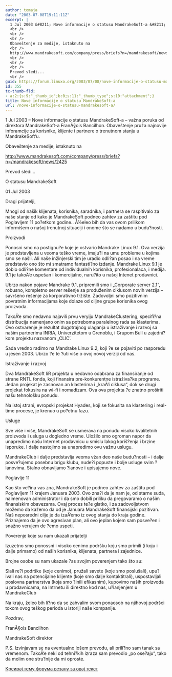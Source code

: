 ```yaml
---
author: tomaja
date: "2003-07-08T19:11:11Z"
excerpt: |
  1 Jul 2003 &#8211; Nove informacije o statusu MandrakeSoft-a &#8211; važna poruka od direktora MandrakeSoft-a FranÃ§ois Bancilhon. Obaveštenje pruža najnovije inforamcije za korisnike, klijente i partnere o trenutnom stanju u MandrakeSoft'u.
  <br />
  <br />
  <br />
  Obaveštenje za medije, istaknuto na
  <br />
  http://www.mandrakesoft.com/company/press/briefs?n=/mandrakesoft/news/2425
  <br />
  <br />
  <br />
  Prevod sledi...
  <br />
guid: https://forum.linuxo.org/2003/07/08/nove-informacije-o-statusu-mandrakesoft-a/
id: 355
tc-thumb-fld:
- a:2:{s:9:"_thumb_id";b:0;s:11:"_thumb_type";s:10:"attachment";}
title: Nove informacije o statusu MandrakeSoft-a
url: /nove-informacije-o-statusu-mandrakesoft-a/
---
```

1 Jul 2003 &#8211; Nove informacije o statusu MandrakeSoft-a &#8211; važna poruka od direktora MandrakeSoft-a FranÃ§ois Bancilhon. Obaveštenje pruža najnovije inforamcije za korisnike, klijente i partnere o trenutnom stanju u MandrakeSoft&#8217;u.

Obaveštenje za medije, istaknuto na  
  
http://www.mandrakesoft.com/company/press/briefs?n=/mandrakesoft/news/2425

Prevod sledi&#8230;  
  
<!--break-->O statusu MandrakeSoft 

01 Jul 2003 

Dragi prijatelji, 

Mnogi od našik klijenata, korisnika, saradnika, i partnera se raspitivalo za naše stanje od kako je MandrakeSoft podneo zahtev za zaštitu pod Poglavljem 11 po?etkom godine.. Å½eleo bih da vas ovom prilikom informišem o našoj trenutnoj situaciji i onome što se nadamo u budu?nosti. 

Proizvodi

Ponosni smo na postignu?e koje je ostvario Mandrake Linux 9.1. Ova verzija je predstavljena u veoma teško vreme, imaju?i na umu probleme u kojima smo se našli. Ali naše inžinjerski tim je uradio odli?an posao i na vreme predstavio ono što mi smatramo fantasti?no izdanje. Mandrake Linux 9.1 je dobio odli?ne komentare od individualnih korisnika, profesionalaca, i medija. 9.1 je takoÄ‘e uspešan i komercijalno, naru?ito u našoj Intenet prodavnici. 

Ubrzo nakon pojave Mandrake 9.1, pripremili smo i &#8222;Corporate server 2.1&#8220;, robusno, kompletno server rešenje sa produženim ciklusom novih verzija &#8211; savršeno rešenje za korporativno tržište. Zadovoljni smo pozitivnim povratnim informacijama koje dolaze od ciljne grupe korisnika ovog proizvoda.

TakoÄ‘e smo nedavno najavili prvu veryiju MandrakeClustering, specifi?na distribucija namenjano onim sa potreboma paralelnog rada sa klasterima. Ovo ostvarenje je rezultat dugotrajnog ulaganja u istraživanje i razvoj sa našim partnerima INRIA, Univerzitetom u Grenoblu, i Grupom Bull u zajedni?kom projektu nazvanom &#8222;CLIC&#8217;. 

Sada vredno radimo na Mandrake Linux 9.2, koji ?e se pojaviti po rasporedu u jesen 2003. Ubrzo ?e te ?uti više o ovoj novoj verziji od nas. 

Istraživanje i razvoj 

Dva MandrakeSoft IiR projekta u nedavno odabrana za finansiranje od strane RNTL fonda, koji finansira pre-konkurentne istraživa?ke programe. Jedan projekat je zasnovan an klasterima i &#8222;kraÄ‘i ciklusa&#8220;, dok se drugi projekat fokusira na wi-fi i nomadizam. Ova ova projekta ?e znatno proširiti našu tehnološku ponudu.

Na istoj strani, evropski projekat Hyades, koji se fokusita na klastering i real-time procese, je krenuo u po?etnu fazu. 

Usluge

Sve više i više, MandrakeSoft se usmerava na ponudu visoko kvalitetnih proizvoda i usluga u dogledno vreme. Uložilo smo ogroman napor da unapredimo našu Internet prodavnicu u smislu lakog koriš?enja i brzine isporuke. I dalje nastojimo sa unapredimo ovu važnu uslugu.

MandrakeClub i dalje predstavlja veoma vžan deo naše budu?nosti &#8211; i dalje posve?ujemo posebnu brigu klubu, nude?i popuste i bolje usluge svim ?lanovima. Stalno obnavljamo ?lanove i upisujemo nove. 

Poglavlje 11 

Kao što ve?ina vas zna, MandrakeSoft je podneo zahtev za zaštitu pod Poglavljem 11 krajem Januara 2003. Ovo zna?i da je nam je, od starne suda, naimenovan administrator i da smo dobili priliku da pregovaramo o našim finansiskim obavezama. Ovaj proces te?e glatko, i za zadovoljstvom možemo da kažemo da od je Januara MandrakeSoft finansijski pozitivan. Naš neposredni cilje je da izaÄ‘emo iz ovog stanja do kraja godine. Priznajemo da je ovo agresivan plan, ali ovo jeplan kojem sam posve?en i snažno verujem de ?emo uspeti. 

Poverenje koje su nam ukazali prijatelji

Izuzetno smo ponossni i visoko cenimo podršku koju smo primili (i koju i dalje primamo) od naših korisnika, klijenata, partnera i zajednice. 

Brojne osobe su nam ukazale ?as svojim poverenjem tako što su:  
  
Slali re?i podrške (koje cenimo), pružali savete (koje smo poslušali), upu?ivali nas na potencijalne klijente (koje smo dalje kontaktitrali), uspostavljali poslovna partnerstva (koja smo ?inili efikasnim), kupovimo naših proizvoda u prodavnicama, na Intrnetu ili direktno kod nas, u?lanjenjem u MandrakeClub  
  
Na kraju, želeo bih li?no da se zahvalim svom ponaosob na njihovoj podršci tokom ovog teškog perioda u istoriji naše kompanije. 

Pozdrav,  
  
FranÃ§ois Bancilhon  
  
MandrakeSoft direktor

P.S. Izvinjavam se na eventualno lošem prevodu, ali prili?no sam tanak sa vremenom. TakoÄ‘e neki od tehni?kih izraza sam prevodio &#8222;po ose?aju&#8220;, tako da molim one stru?nije da mi oproste.  


[Креирај тему форума везану за овај текст](https://linuxo.org/nova-tema-na-forumu/?se_pid=355)